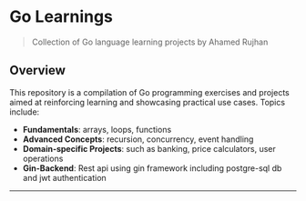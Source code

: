 # Go Learnings

> Collection of Go language learning projects by Ahamed Rujhan

##  Overview

This repository is a compilation of Go programming exercises and projects aimed at reinforcing learning and showcasing practical use cases. Topics include:

- **Fundamentals**: arrays, loops, functions
- **Advanced Concepts**: recursion, concurrency, event handling
- **Domain-specific Projects**: such as banking, price calculators, user operations
- **Gin-Backend**: Rest api using gin framework including postgre-sql db and jwt authentication


---
